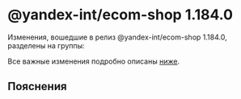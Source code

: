 # @yandex-int/ecom-shop 1.184.0

<!-- ЧЕЛОВЕЧЕСКОЕ ВСТУПЛЕНИЕ -->

Изменения, вошедшие в релиз @yandex-int/ecom-shop 1.184.0, разделены на группы:

Все важные изменения подробно описаны [ниже](#Пояснения).

## Пояснения

